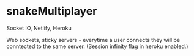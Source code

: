 # snakeMultiplayer
Socket IO, Netlify, Heroku

Web sockets, sticky servers - everytime a user connects they will be conntected to the same server. (Session infinity flag in heroku enabled.)
